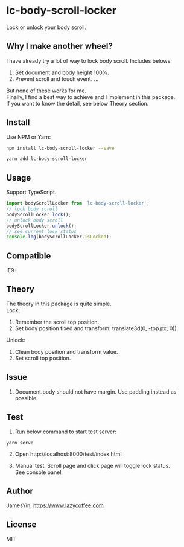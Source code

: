 # lc-body-scroll-locker
Lock or unlock your body scroll.

## Why I make another wheel?
I have already try a lot of way to lock body scroll. Includes belows:

1. Set document and body height 100%.
2. Prevent scroll and touch event.
...

But none of these works for me.<br>
Finally, I find a best way to achieve and I implement in this package.<br>
If you want to know the detail, see below Theory section.

## Install
Use NPM or Yarn:

```Bash
npm install lc-body-scroll-locker --save
```
```Bash
yarn add lc-body-scroll-locker
```

## Usage
Support TypeScript.
```TypeScript
import bodyScrollLocker from 'lc-body-scroll-locker';
// lock body scroll
bodyScrollLocker.lock();
// unlock body scroll
bodyScrollLocker.unlock();
// see current lock status
console.log(bodyScrollLocker.isLocked);
```

## Compatible
IE9+

## Theory
The theory in this package is quite simple.<br/>
Lock:<br/>
1. Remember the scroll top position.
2. Set body position fixed and transform: translate3d(0, -top.px, 0)).

Unlock:<br/>
1. Clean body position and transform value.
2. Set scroll top position.

## Issue
1. Document.body should not have margin. Use padding instead as possible.

## Test
1. Run below command to start test server:

```
yarn serve
```

2. Open http://localhost:8000/test/index.html

3. Manual test: Scroll page and click page will toggle lock status. <br>
    See console panel.
## Author
JamesYin, https://www.lazycoffee.com

## License

MIT